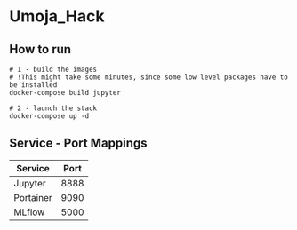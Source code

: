 # Umoja_Hack

## How to run
```
# 1 - build the images
# !This might take some minutes, since some low level packages have to be installed
docker-compose build jupyter

# 2 - launch the stack
docker-compose up -d
```

## Service - Port Mappings
| Service | Port |
| --- | --- |
| Jupyter | 8888 |
| Portainer | 9090 |
| MLflow | 5000 |
